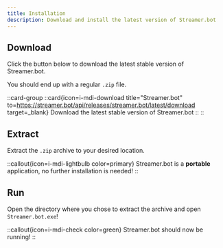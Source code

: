 ```yaml
---
title: Installation
description: Download and install the latest version of Streamer.bot
---
```


## Download
Click the button below to download the latest stable version of Streamer.bot.

You should end up with a regular `.zip` file.

::card-group
  ::card{icon=i-mdi-download title="Streamer.bot" to=https://streamer.bot/api/releases/streamer.bot/latest/download target=_blank}
  Download the latest stable version of Streamer.bot
  ::
::

## Extract
Extract the `.zip` archive to your desired location.

::callout{icon=i-mdi-lightbulb color=primary}
Streamer.bot is a **portable** application, no further installation is needed!
::

## Run
Open the directory where you chose to extract the archive and open `Streamer.bot.exe`!

::callout{icon=i-mdi-check color=green}
Streamer.bot should now be running!
::